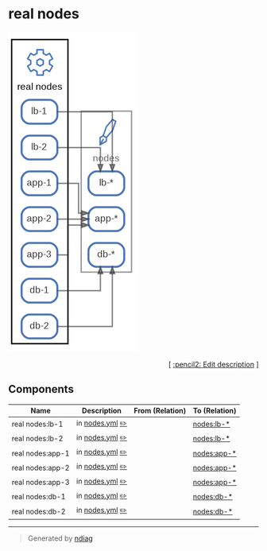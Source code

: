 # real nodes

![diagram](node-real_nodes.png)



<p align="right">
  [ <a href="../ndiag.descriptions/_node-real_nodes.md">:pencil2: Edit description</a> ]
<p>

## Components

| Name | Description | From (Relation) | To (Relation) |
| --- | --- | --- | --- |
| real nodes:lb-1 | in [nodes.yml](/sample/input/nodes.yml) <a href="../ndiag.descriptions/_component-real_nodes_lb-1.md">:pencil2:</a> |  | [nodes:lb-*](node-nodes.md) |
| real nodes:lb-2 | in [nodes.yml](/sample/input/nodes.yml) <a href="../ndiag.descriptions/_component-real_nodes_lb-2.md">:pencil2:</a> |  | [nodes:lb-*](node-nodes.md) |
| real nodes:app-1 | in [nodes.yml](/sample/input/nodes.yml) <a href="../ndiag.descriptions/_component-real_nodes_app-1.md">:pencil2:</a> |  | [nodes:app-*](node-nodes.md) |
| real nodes:app-2 | in [nodes.yml](/sample/input/nodes.yml) <a href="../ndiag.descriptions/_component-real_nodes_app-2.md">:pencil2:</a> |  | [nodes:app-*](node-nodes.md) |
| real nodes:app-3 | in [nodes.yml](/sample/input/nodes.yml) <a href="../ndiag.descriptions/_component-real_nodes_app-3.md">:pencil2:</a> |  | [nodes:app-*](node-nodes.md) |
| real nodes:db-1 | in [nodes.yml](/sample/input/nodes.yml) <a href="../ndiag.descriptions/_component-real_nodes_db-1.md">:pencil2:</a> |  | [nodes:db-*](node-nodes.md) |
| real nodes:db-2 | in [nodes.yml](/sample/input/nodes.yml) <a href="../ndiag.descriptions/_component-real_nodes_db-2.md">:pencil2:</a> |  | [nodes:db-*](node-nodes.md) |


---

> Generated by [ndiag](https://github.com/k1LoW/ndiag)
